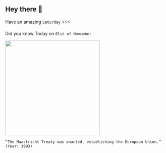 ## Hey there 👋
Have an amazing `Saturday` ⚡⚡⚡

Did you know Today on `01st of November`
 
 [<img src="https://www.consilium.europa.eu/en/maastricht-treaty/assets/LpKslYllQ4/hpn-maastrichtfamily_eu_lp002371061h_hi-2560x1440.jpeg" width="300" />](https://www.ecb.europa.eu/explainers/tell-me-more/html/25_years_maastricht.en.html#:~:text=The%20Maastricht%20Treaty%20officially%20came,the%20treaties%20that%20followed%20later.) 
 ```
“The Maastricht Treaty was enacted, establishing the European Union.” (Year: 1993)
```
